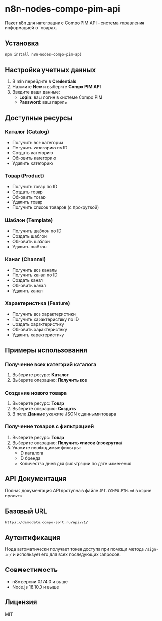 # n8n-nodes-compo-pim-api

Пакет n8n для интеграции с Compo PIM API - система управления информацией о товарах.

## Установка

```bash
npm install n8n-nodes-compo-pim-api
```

## Настройка учетных данных

1. В n8n перейдите в **Credentials**
2. Нажмите **New** и выберите **Compo PIM API**
3. Введите ваши данные:
   - **Login**: ваш логин в системе Compo PIM
   - **Password**: ваш пароль

## Доступные ресурсы

### Каталог (Catalog)
- Получить все категории
- Получить категорию по ID
- Создать категорию
- Обновить категорию
- Удалить категорию

### Товар (Product)
- Получить товар по ID
- Создать товар
- Обновить товар
- Удалить товар
- Получить список товаров (с прокруткой)

### Шаблон (Template)
- Получить шаблон по ID
- Создать шаблон
- Обновить шаблон
- Удалить шаблон

### Канал (Channel)
- Получить все каналы
- Получить канал по ID
- Создать канал
- Обновить канал
- Удалить канал

### Характеристика (Feature)
- Получить все характеристики
- Получить характеристику по ID
- Создать характеристику
- Обновить характеристику
- Удалить характеристику

## Примеры использования

### Получение всех категорий каталога
1. Выберите ресурс: **Каталог**
2. Выберите операцию: **Получить все**

### Создание нового товара
1. Выберите ресурс: **Товар**
2. Выберите операцию: **Создать**
3. В поле **Данные** укажите JSON с данными товара

### Получение товаров с фильтрацией
1. Выберите ресурс: **Товар**
2. Выберите операцию: **Получить список (прокрутка)**
3. Укажите необходимые фильтры:
   - ID каталога
   - ID бренда
   - Количество дней для фильтрации по дате изменения

## API Документация

Полная документация API доступна в файле `API-COMPO-PIM.md` в корне проекта.

## Базовый URL

```
https://demodata.compo-soft.ru/api/v1/
```

## Аутентификация

Нода автоматически получает токен доступа при помощи метода `/sign-in/` и использует его для всех последующих запросов.

## Совместимость

- n8n версии 0.174.0 и выше
- Node.js 18.10.0 и выше

## Лицензия

MIT

